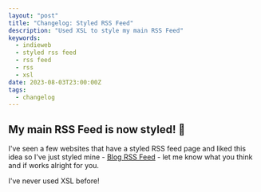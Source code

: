 ```yaml
---
layout: "post"
title: "Changelog: Styled RSS Feed"
description: "Used XSL to style my main RSS Feed"
keywords:
  - indieweb
  - styled rss feed
  - rss feed
  - rss
  - xsl
date: 2023-08-03T23:00:00Z
tags:
  - changelog
---
```

## My main RSS Feed is now styled! 🎉

I've seen a few websites that have a styled RSS feed page and liked this idea so I've just styled mine - [Blog RSS Feed](https://www.juanfernandes.uk/rss/feed.xml "Blog RSS Feed") - let me know what you think and if works alright for you. 

I've never used XSL before!
